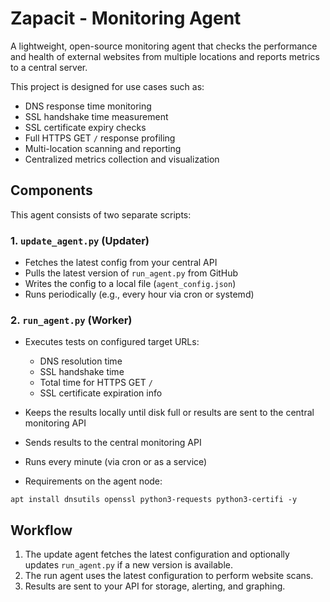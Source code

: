 # Zapacit - Monitoring Agent

A lightweight, open-source monitoring agent that checks the performance and health of external websites from multiple locations and reports metrics to a central server.

This project is designed for use cases such as:
- DNS response time monitoring
- SSL handshake time measurement
- SSL certificate expiry checks
- Full HTTPS GET `/` response profiling
- Multi-location scanning and reporting
- Centralized metrics collection and visualization

## Components

This agent consists of two separate scripts:

### 1. `update_agent.py` (Updater)
- Fetches the latest config from your central API
- Pulls the latest version of `run_agent.py` from GitHub
- Writes the config to a local file (`agent_config.json`)
- Runs periodically (e.g., every hour via cron or systemd)

### 2. `run_agent.py` (Worker)
- Executes tests on configured target URLs:
  - DNS resolution time
  - SSL handshake time
  - Total time for HTTPS GET `/`
  - SSL certificate expiration info
- Keeps the results locally until disk full or results are sent to the central monitoring API
- Sends results to the central monitoring API
- Runs every minute (via cron or as a service)

- Requirements on the agent node:
```
apt install dnsutils openssl python3-requests python3-certifi -y
```

## Workflow

1. The update agent fetches the latest configuration and optionally updates `run_agent.py` if a new version is available.
2. The run agent uses the latest configuration to perform website scans.
3. Results are sent to your API for storage, alerting, and graphing.
